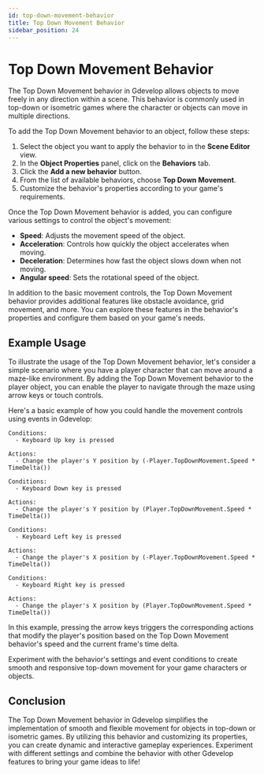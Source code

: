 ```yaml
---
id: top-down-movement-behavior
title: Top Down Movement Behavior
sidebar_position: 24
---
```


# Top Down Movement Behavior

The Top Down Movement behavior in Gdevelop allows objects to move freely in any direction within a scene. This behavior is commonly used in top-down or isometric games where the character or objects can move in multiple directions.

To add the Top Down Movement behavior to an object, follow these steps:

1. Select the object you want to apply the behavior to in the **Scene Editor** view.
2. In the **Object Properties** panel, click on the **Behaviors** tab.
3. Click the **Add a new behavior** button.
4. From the list of available behaviors, choose **Top Down Movement**.
5. Customize the behavior's properties according to your game's requirements.

Once the Top Down Movement behavior is added, you can configure various settings to control the object's movement:

- **Speed**: Adjusts the movement speed of the object.
- **Acceleration**: Controls how quickly the object accelerates when moving.
- **Deceleration**: Determines how fast the object slows down when not moving.
- **Angular speed**: Sets the rotational speed of the object.

In addition to the basic movement controls, the Top Down Movement behavior provides additional features like obstacle avoidance, grid movement, and more. You can explore these features in the behavior's properties and configure them based on your game's needs.

## Example Usage

To illustrate the usage of the Top Down Movement behavior, let's consider a simple scenario where you have a player character that can move around a maze-like environment. By adding the Top Down Movement behavior to the player object, you can enable the player to navigate through the maze using arrow keys or touch controls.

Here's a basic example of how you could handle the movement controls using events in Gdevelop:

```plaintext
Conditions:
  - Keyboard Up key is pressed

Actions:
  - Change the player's Y position by (-Player.TopDownMovement.Speed * TimeDelta())

Conditions:
  - Keyboard Down key is pressed

Actions:
  - Change the player's Y position by (Player.TopDownMovement.Speed * TimeDelta())

Conditions:
  - Keyboard Left key is pressed

Actions:
  - Change the player's X position by (-Player.TopDownMovement.Speed * TimeDelta())

Conditions:
  - Keyboard Right key is pressed

Actions:
  - Change the player's X position by (Player.TopDownMovement.Speed * TimeDelta())
```

In this example, pressing the arrow keys triggers the corresponding actions that modify the player's position based on the Top Down Movement behavior's speed and the current frame's time delta.

Experiment with the behavior's settings and event conditions to create smooth and responsive top-down movement for your game characters or objects.

## Conclusion

The Top Down Movement behavior in Gdevelop simplifies the implementation of smooth and flexible movement for objects in top-down or isometric games. By utilizing this behavior and customizing its properties, you can create dynamic and interactive gameplay experiences. Experiment with different settings and combine the behavior with other Gdevelop features to bring your game ideas to life!
